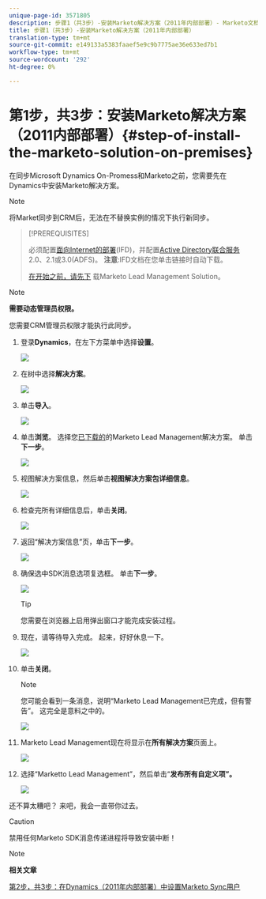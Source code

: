 ```yaml
---
unique-page-id: 3571805
description: 步骤1（共3步）-安装Marketo解决方案（2011年内部部署）- Marketo文档——产品文档
title: 步骤1（共3步）-安装Marketo解决方案（2011年内部部署）
translation-type: tm+mt
source-git-commit: e149133a5383faaef5e9c9b7775ae36e633ed7b1
workflow-type: tm+mt
source-wordcount: '292'
ht-degree: 0%

---
```



# 第1步，共3步：安装Marketo解决方案（2011内部部署）{#step-of-install-the-marketo-solution-on-premises}

在同步Microsoft Dynamics On-Promess和Marketo之前，您需要先在Dynamics中安装Marketo解决方案。

>[!NOTE]
>
>将Market同步到CRM后，无法在不替换实例的情况下执行新同步。

>[!PREREQUISITES]
>
>必须配置[面向Internet的部署](http://www.microsoft.com/en-us/download/confirmation.aspx?id=41701)(IFD)，并配置[Active Directory联合服务](https://msdn.microsoft.com/en-us/library/bb897402.aspx) 2.0、2.1或3.0(ADFS)。 **注意**:IFD文档在您单击链接时自动下载。
>
>[在开始之前，请先下](../../../../../product-docs/crm-sync/microsoft-dynamics-sync/sync-setup/download-the-marketo-lead-management-solution.md) 载Marketo Lead Management Solution。

>[!NOTE]
>
>**需要动态管理员权限。**
>
>您需要CRM管理员权限才能执行此同步。

1. 登录&#x200B;**Dynamics**，在左下方菜单中选择&#x200B;**设置**。

   ![](assets/image2015-4-2-11-3a32-3a53.png)

1. 在树中选择&#x200B;**解决方案**。

   ![](assets/image2015-4-2-11-3a35-3a28.png)

1. 单击&#x200B;**导入**。

   ![](assets/image2015-4-2-11-3a37-3a33.png)

1. 单击&#x200B;**浏览**。 选择您[已下载的](../../../../../product-docs/crm-sync/microsoft-dynamics-sync/sync-setup/download-the-marketo-lead-management-solution.md)的Marketo Lead Management解决方案。 单击&#x200B;**下一步**。

   ![](assets/image2015-4-2-11-3a40-3a33.png)

1. 视图解决方案信息，然后单击&#x200B;**视图解决方案包详细信息**。

   ![](assets/image2015-11-18-11-3a12-3a8.png)

1. 检查完所有详细信息后，单击&#x200B;**关闭**。

   ![](assets/image2015-10-9-14-3a57-3a3.png)

1. 返回“解决方案信息”页，单击&#x200B;**下一步**。

   ![](assets/image2015-4-2-11-3a41-3a48.png)

1. 确保选中SDK消息选项复选框。 单击&#x200B;**下一步**。

   ![](assets/image2015-4-2-11-3a42-3a37.png)

   >[!TIP]
   >
   >您需要在浏览器上启用弹出窗口才能完成安装过程。

1. 现在，请等待导入完成。 起来，好好休息一下。

   ![](assets/image2015-4-2-11-3a43-3a51.png)

1. 单击&#x200B;**关闭**。

   >[!NOTE]
   >
   >您可能会看到一条消息，说明“Marketo Lead Management已完成，但有警告”。 这完全是意料之中的。

   ![](assets/image2015-4-2-11-3a44-3a44.png)

1. Marketo Lead Management现在将显示在&#x200B;**所有解决方案**&#x200B;页面上。

   ![](assets/image2015-4-2-11-3a46-3a55.png)

1. 选择“Marketto Lead Management”，然后单击“**发布所有自定义项”。**

   ![](assets/image2015-4-2-11-3a48-3a21.png)

还不算太糟吧？ 来吧，我会一直带你过去。

>[!CAUTION]
>
>禁用任何Marketo SDK消息传递进程将导致安装中断！

>[!NOTE]
>
>**相关文章**
>
>[第2步，共3步：在Dynamics（2011年内部部署）中设置Marketo Sync用户](step-2-of-3-set-up.md)
